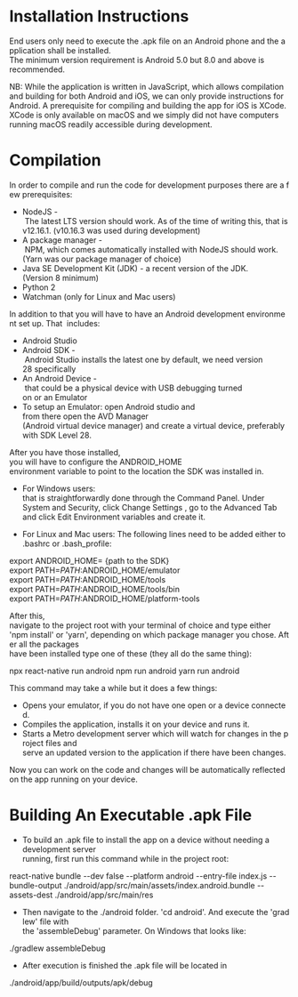 # Installation Instructions

End users only need to execute the .apk file on an Android phone and the application shall be installed. The minimum version requirement is Android 5.0 but 8.0 and above is recommended.

NB: While the application is written in JavaScript, which allows compilation and building for both Android and iOS, we can only provide instructions for Android. A prerequisite for compiling and building the app for iOS is XCode. XCode is only available on macOS and we simply did not have computers running macOS readily accessible during development. 

# Compilation

In order to compile and run the code for development purposes there are a few prerequisites:

* NodeJS - The latest LTS version should work. As of the time of writing this, that is v12.16.1. (v10.16.3 was used during development)
* A package manager - NPM, which comes automatically installed with NodeJS should work. (Yarn was our package manager of choice)
* Java SE Development Kit (JDK) - a recent version of the JDK. (Version 8 minimum)
* Python 2
* Watchman (only for Linux and Mac users)

In addition to that you will have to have an Android development environment set up. That 
includes:

* Android Studio
* Android SDK - Android Studio installs the latest one by default, we need version 28 specifically
* An Android Device - that could be a physical device with USB debugging turned on or an Emulator 
* To setup an Emulator: open Android studio and from there open the AVD Manager (Android virtual device manager) and create a virtual device, preferably with SDK Level 28.

After you have those installed, you will have to configure the ANDROID_HOME environment variable to point to the location the SDK was installed in. 

* For Windows users: that is straightforwardly done through the Command Panel. Under System and Security, click Change Settings , go to the Advanced Tab and click Edit Environment variables and create it. 

* For Linux and Mac users: The following lines need to be added either to .bashrc or .bash_profile:

export ANDROID_HOME= {path to the SDK}
export PATH=$PATH:$ANDROID_HOME/emulator
export PATH=$PATH:$ANDROID_HOME/tools
export PATH=$PATH:$ANDROID_HOME/tools/bin
export PATH=$PATH:$ANDROID_HOME/platform-tools


After this, navigate to the project root with your terminal of choice and type either 'npm install' or 'yarn', depending on which package manager you chose. After all the packages have been installed type one of these (they all do the same thing):

npx react-native run android
npm run android
yarn run android

This command may take a while but it does a few things:

* Opens your emulator, if you do not have one open or a device connected. 
* Compiles the application, installs it on your device and runs it. 
* Starts a Metro development server which will watch for changes in the project files and  serve an updated version to the application if there have been changes. 

Now you can work on the code and changes will be automatically reflected on the app running on your device. 

# Building An Executable .apk File

* To build an .apk file to install the app on a device without needing a development server running, first run this command while in the project root:

react-native bundle --dev false --platform android --entry-file index.js --bundle-output ./android/app/src/main/assets/index.android.bundle --assets-dest ./android/app/src/main/res

* Then navigate to the ./android folder. 'cd android'. And execute the 'gradlew' file with the 'assembleDebug' parameter. On Windows that looks like:

./gradlew assembleDebug

* After execution is finished the .apk file will be located in 

./android/app/build/outputs/apk/debug
